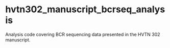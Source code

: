 # hvtn302_manuscript_bcrseq_analysis
Analysis code covering BCR sequencing data presented in the HVTN 302 manuscript.
